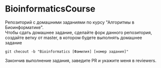 # BioinformaticsCourse
Репозиторий с домашними заданиями по курсу "Алгоритмы в Биоинформатике".  
Чтобы сдать домашнее задание, сделайте форк данного репозитория, создайте ветку от master, в котором будете выполнять домашнее задание  
```
git checout -b "Bioinformatics [Фамилия] [номер задания]"
```
Закончив выполнение задания, заведите PR и укажите меня в reviewers.
